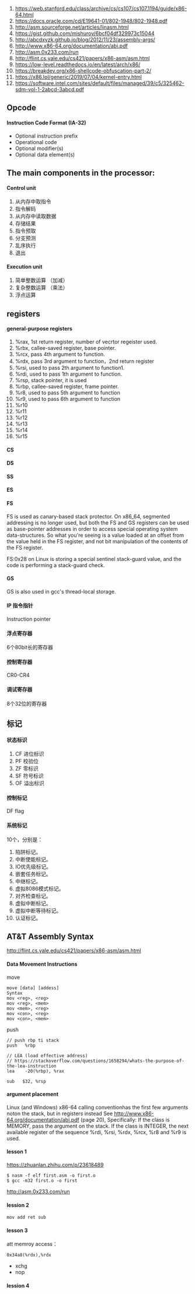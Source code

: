 1. https://web.stanford.edu/class/archive/cs/cs107/cs107.1194/guide/x86-64.html
1. https://docs.oracle.com/cd/E19641-01/802-1948/802-1948.pdf
1. http://asm.sourceforge.net/articles/linasm.html
1. https://gist.github.com/mishurov/6bcf04df329973c15044
1. http://abcdxyzk.github.io/blog/2012/11/23/assembly-args/
1. http://www.x86-64.org/documentation/abi.pdf
1. http://asm.0x233.com/run
1. http://flint.cs.yale.edu/cs421/papers/x86-asm/asm.html
1. https://low-level.readthedocs.io/en/latest/arch/x86/
1. https://breakdev.org/x86-shellcode-obfuscation-part-2/
1. https://x86.lol/generic/2019/07/04/kernel-entry.html
1. https://software.intel.com/sites/default/files/managed/39/c5/325462-sdm-vol-1-2abcd-3abcd.pdf

## Opcode 
#### Instruction Code Format (IA-32)
- Optional instruction prefix
- Operational code
- Optional modifier(s)
- Optional data element(s)

## The main components in the processor:
#### Control unit
1. 从内存中取指令
1. 指令解码
1. 从内存中读取数据
1. 存储结果
1. 指令预取
1. 分支预测
1. 乱序执行
1. 退出

####  Execution unit
1. 简单整数运算 （加减）
1. 复杂整数运算 （乘法）
1. 浮点运算

## registers
#### general-purpose registers
1. %rax, 1st return register, number of vecrtor regeister used.
1. %rbx, callee-saved register, base pointer.
1. %rcx, pass 4th argument to function.
1. %rdx, pass 3rd argument to function，2nd return register
1. %rsi, used to pass 2th argument to function1.
1. %rdi, used to pass 1th argument to function.
1. %rsp, stack pointer, it is used
1. %rbp, callee-saved register, frame pointer.
1. %r8, used to pass 5th argument to function
1. %r9, used to pass 6th argument to function
1. %r10
1. %r11
1. %r12
1. %r13
1. %r14
1. %r15

#### CS
#### DS
#### SS
#### ES

#### FS
FS is used as canary-based stack protector.
On x86_64, segmented addressing is no longer used, but both the FS and GS registers can be used as base-pointer addresses in order to access special operating system data-structures. So what you're seeing is a value loaded at an offset from the value held in the FS register, and not bit manipulation of the contents of the FS register.

FS:0x28 on Linux is storing a special sentinel stack-guard value, and the code is performing a stack-guard check. 

#### GS
GS is also used in gcc's thread-local storage.

#### IP 指令指针
Instruction pointer

#### 浮点寄存器
6个80bit长的寄存器

#### 控制寄存器
CR0-CR4

#### 调试寄存器
8个32位的寄存器

## 标记
#### 状态标识
1. CF 进位标识
1. PF 校验位
1. ZF 零标识
1. SF 符号标识
1. OF 溢出标识

#### 控制标记
DF flag

#### 系统标记
10个，分别是：
1. 陷阱标记。
1. 中断使能标记。
1. IO优先级标记。
1. 嵌套任务标记。
1. 中继标记。
1. 虚拟8086模式标记。
1. 对齐检查标记。
1. 虚拟中断标记。
1. 虚拟中断等待标记。
1. 认证标记。

## AT&T Assembly Syntax
http://flint.cs.yale.edu/cs421/papers/x86-asm/asm.html

#### Data Movement Instructions
move
```
move [data] [addess]
Syntax
mov <reg>, <reg>
mov <reg>, <mem>
mov <mem>, <reg>
mov <con>, <reg>
mov <con>, <mem>
```

push
```
// push rbp ti stack
push   %rbp 
```

```
// LEA (load effective address)
// https://stackoverflow.com/questions/1658294/whats-the-purpose-of-the-lea-instruction
lea    -20(%rbp), %rax 
```

```
sub   $32, %rsp
```

#### argument placement
Linux (and Windows) x86-64 calling conventionhas the first few arguments noton the stack, but in registers instead
See http://www.x86-64.org/documentation/abi.pdf (page 20), Specifically:
If the class is MEMORY, pass the argument on the stack.
If the class is INTEGER, the next available register of the sequence %rdi, %rsi, %rdx, %rcx, %r8 and %r9 is used.


#### lesson 1
https://zhuanlan.zhihu.com/p/23618489
```
$ nasm -f elf first.asm -o first.o
$ gcc -m32 first.o -o first
```
http://asm.0x233.com/run

#### lession 2
```
mov add ret sub
```

#### lesson 3
att memroy access：
```
0x34a8(%rdx),%rdx
```
- xchg
- nop
#### lession 4
